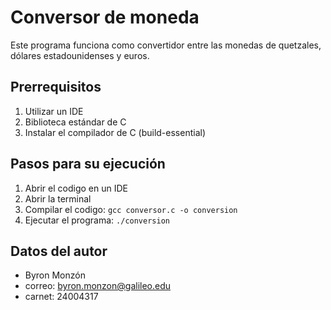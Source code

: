# Conversor de moneda

Este programa funciona como convertidor entre las monedas de quetzales, dólares estadounidenses y euros.

## Prerrequisitos
1. Utilizar un IDE
2. Biblioteca estándar de C
2. Instalar el compilador de C (build-essential)

## Pasos para su ejecución
1. Abrir el codigo en un IDE
2. Abrir la terminal
3. Compilar el codigo: `gcc conversor.c -o conversion`
4. Ejecutar el programa: `./conversion`

## Datos del autor
- Byron Monzón
- correo: byron.monzon@galileo.edu
- carnet: 24004317